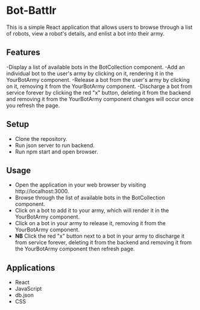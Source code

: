# Bot-Battlr
This is a simple React application that allows users to browse through a list of robots, view a robot's details, and enlist a bot into their army.

## Features
-Display a list of available bots in the BotCollection component.
-Add an individual bot to the user's army by clicking on it, rendering it in the YourBotArmy component.
-Release a bot from the user's army by clicking on it, removing it from the YourBotArmy component.
-Discharge a bot from service forever by clicking the red "x" button, deleting it from the backend and removing it from the YourBotArmy component changes will occur once you refresh the page.

## Setup
- Clone the repository.
- Run json server to run backend.
- Run npm start and open browser.

## Usage
- Open the application in your web browser by visiting http://localhost:3000.
- Browse through the list of available bots in the BotCollection component.
- Click on a bot to add it to your army, which will render it in the YourBotArmy component.
- Click on a bot in your army to release it, removing it from the YourBotArmy component.
- **NB**  Click the red "x" button next to a bot in your army to discharge it from service forever, deleting it from the backend and removing it from the YourBotArmy component then refresh page.

## Applications
- React
- JavaScript
- db.json
- CSS
